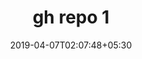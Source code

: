 ---
title: "gh repo 1"
date: 2019-04-07T02:07:48+05:30
type: "organisations"
org_name: "GitHub"
description: "repo description"
repo_link: "https://github.com/github/repo-1"




---